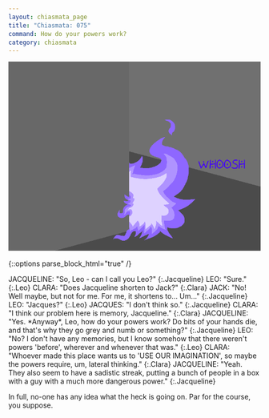 ```yaml
---
layout: chiasmata_page
title: "Chiasmata: 075"
command: How do your powers work?
category: chiasmata
---
```


![75](/chiasmata/images/narrative/074.png)

{::options parse_block_html="true" /}
<div class="dialogue">
JACQUELINE: "So, Leo - can I call you Leo?" 
{:.Jacqueline}
LEO: "Sure." 
{:.Leo}
CLARA: "Does Jacqueline shorten to Jack?" 
{:.Clara}
JACK: "No! Well maybe, but not for me. For me, it shortens to... Um..." 
{:.Jacqueline}
LEO: "Jacques?"
{:.Leo}
JACQUES: "I don't think so." 
{:.Jacqueline}
CLARA: "I think our problem here is memory, Jacqueline." 
{:.Clara}
JACQUELINE: "Yes. *Anyway*, Leo, how do your powers work? Do bits of your hands die, and that's why they go grey and numb or something?" 
{:.Jacqueline}
LEO: "No? I don't have any memories, but I know somehow that there weren't powers 'before', wherever and whenever that was." 
{:.Leo}
CLARA: "Whoever made this place wants us to 'USE OUR IMAGINATION', so maybe the powers require, um, lateral thinking." 
{:.Clara}
JACQUELINE: "Yeah. They also seem to have a sadistic streak, putting a bunch of people in a box with a guy with a much more dangerous power." 
{:.Jacqueline}
</div>

In full, no-one has any idea what the heck is going on. Par for the course, you suppose.